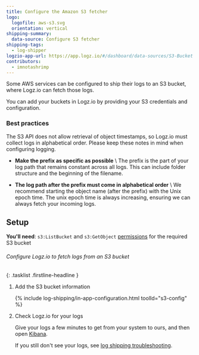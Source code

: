 ```yaml
---
title: Configure the Amazon S3 fetcher
logo:
  logofile: aws-s3.svg
  orientation: vertical
shipping-summary:
  data-source: Configure S3 fetcher
shipping-tags:
  - log-shipper
logzio-app-url: https://app.logz.io/#/dashboard/data-sources/S3-Bucket
contributors:
  - imnotashrimp
---
```


Some AWS services can be configured to ship their logs to an S3 bucket,
where Logz.io can fetch those logs.

You can add your buckets in Logz.io by providing your S3 credentials and configuration.

### Best practices

The S3 API does not allow retrieval of object timestamps, so Logz.io must collect logs in alphabetical order.
Please keep these notes in mind when configuring logging.

* **Make the prefix as specific as possible** \\
  The prefix is the part of your log path that remains constant across all logs.
  This can include folder structure and the beginning of the filename.

* **The log path after the prefix must come in alphabetical order** \\
  We recommend starting the object name (after the prefix) with the Unix epoch time.
  The unix epoch time is always increasing, ensuring we can always fetch your incoming logs.

## Setup

**You'll need**: `s3:ListBucket` and `s3:GetObject` [permissions](https://support.logz.io/hc/en-us/articles/209486129-Troubleshooting-AWS-IAM-Configuration-for-retrieving-logs-from-a-S3-Bucket) for the required S3 bucket

###### Configure Logz.io to fetch logs from an S3 bucket

{: .tasklist .firstline-headline }
1. Add the S3 bucket information

    <!-- logzio-inject:s3-config -->

    {% include log-shipping/in-app-configuration.html toolId="s3-config" %}

2. Check Logz.io for your logs

    Give your logs a few minutes to get from your system to ours, and then open [Kibana](https://app.logz.io/#/dashboard/kibana).

    If you still don't see your logs, see [log shipping troubleshooting]({{site.baseurl}}/user-guide/log-shipping/log-shipping-troubleshooting.html).